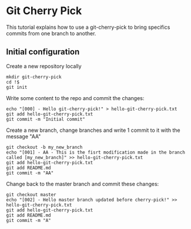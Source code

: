 # Git Cherry Pick

This tutorial explains how to use a git-cherry-pick to bring specifics commits from one branch to another.

## Initial configuration
Create a new repository locally
```
mkdir git-cherry-pick
cd !$
git init
```
Write some content to the repo and commit the changes:
```
echo "[000] - Hello git-cherry-pick!" > hello-git-cherry-pick.txt
git add hello-git-cherry-pick.txt
git commit -m "Initial commit"
```
Create a new branch, change branches and write 1 commit to it with the message "AA"
```
git checkout -b my_new_branch
echo "[001] - AA - This is the fisrt modification made in the branch called [my_new_branch]" >> hello-git-cherry-pick.txt
git add hello-git-cherry-pick.txt
git add README.md
git commit -m "AA"
```
Change back to the master branch and commit these changes:
```
git checkout master
echo "[002] - Hello master branch updated before cherry-pick!" >> hello-git-cherry-pick.txt
git add hello-git-cherry-pick.txt
git add README.md
git commit -m "A"
```
